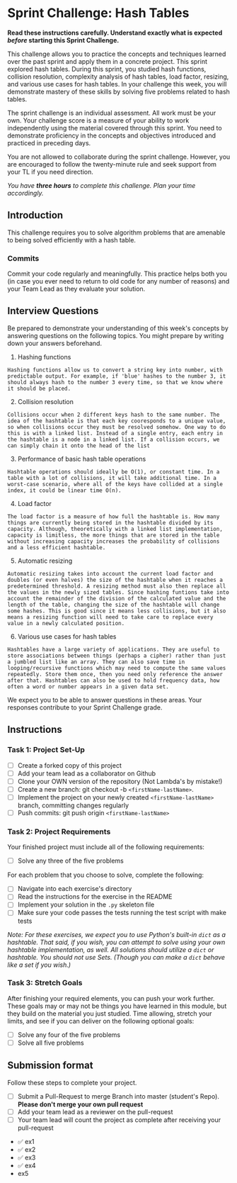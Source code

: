 # Sprint Challenge: Hash Tables

**Read these instructions carefully. Understand exactly what is expected _before_ starting this Sprint Challenge.**

This challenge allows you to practice the concepts and techniques learned over the past sprint and apply them in a concrete project. This sprint explored hash tables. During this sprint, you studied hash functions, collision resolution, complexity analysis of hash tables, load factor, resizing, and various use cases for hash tables. In your challenge this week, you will demonstrate mastery of these skills by solving five problems related to hash tables.

The sprint challenge is an individual assessment. All work must be your own. Your challenge score is a measure of your ability to work independently using the material covered through this sprint. You need to demonstrate proficiency in the concepts and objectives introduced and practiced in preceding days.

You are not allowed to collaborate during the sprint challenge. However, you are encouraged to follow the twenty-minute rule and seek support from your TL if you need direction.

_You have **three hours** to complete this challenge. Plan your time accordingly._

## Introduction

This challenge requires you to solve algorithm problems that are amenable to being solved efficiently with a hash table.

### Commits

Commit your code regularly and meaningfully. This practice helps both you (in case you ever need to return to old code for any number of reasons) and your Team Lead as they evaluate your solution.

## Interview Questions

Be prepared to demonstrate your understanding of this week's concepts by answering questions on the following topics. You might prepare by writing down your answers beforehand.

1. Hashing functions

```
Hashing functions allow us to convert a string key into number, with predictable output. For example, if 'blue' hashes to the number 3, it should always hash to the number 3 every time, so that we know where it should be placed.
```

2. Collision resolution

```
Collisions occur when 2 different keys hash to the same number. The idea of the hashtable is that each key cooresponds to a unique value, so when collisions occur they must be resolved somehow. One way to do this is with a linked list. Instead of a single entry, each entry in the hashtable is a node in a linked list. If a collision occurs, we can simply chain it onto the head of the list
```

3. Performance of basic hash table operations

```
Hashtable operations should ideally be O(1), or constant time. In a table with a lot of collisions, it will take additional time. In a worst-case scenario, where all of the keys have collided at a single index, it could be linear time O(n).
```

4. Load factor

```
The load factor is a measure of how full the hashtable is. How many things are currently being stored in the hashtable divided by its capacity. Although, theoretically with a linked list implementation, capacity is limitless, the more things that are stored in the table without increasing capacity increases the probability of collisions and a less efficient hashtable.
```

5. Automatic resizing

```
Automatic resizing takes into account the current load factor and doubles (or even halves) the size of the hashtable when it reaches a predetermined threshold. A resizing method must also then replace all the values in the newly sized tables. Since hashing funtions take into account the remainder of the division of the calculated value and the length of the table, changing the size of the hashtable will change some hashes. This is good since it means less collisions, but it also means a resizing function will need to take care to replace every value in a newly calculated position.
```

6. Various use cases for hash tables

```
Hashtables have a large variety of applications. They are useful to store associations between things (perhaps a cipher) rather than just a jumbled list like an array. They can also save time in looping/recursive functions which may need to compute the same values repeatedly. Store them once, then you need only reference the answer after that. Hashtables can also be used to hold frequency data, how often a word or number appears in a given data set.
```

We expect you to be able to answer questions in these areas. Your responses contribute to your Sprint Challenge grade.

## Instructions

### Task 1: Project Set-Up

- [ ] Create a forked copy of this project
- [ ] Add your team lead as a collaborator on Github
- [ ] Clone your OWN version of the repository (Not Lambda's by mistake!)
- [ ] Create a new branch: git checkout -b `<firstName-lastName>`.
- [ ] Implement the project on your newly created `<firstName-lastName>` branch, committing changes regularly
- [ ] Push commits: git push origin `<firstName-lastName>`

### Task 2: Project Requirements

Your finished project must include all of the following requirements:

- [ ] Solve any three of the five problems

For each problem that you choose to solve, complete the following:

- [ ] Navigate into each exercise's directory
- [ ] Read the instructions for the exercise in the README
- [ ] Implement your solution in the `.py` skeleton file
- [ ] Make sure your code passes the tests running the test script with make tests

*Note: For these exercises, we expect you to use Python's built-in `dict` as a hashtable. That said, if you wish, you can attempt to solve using your own hashtable implementation, as well. All solutions should utilize a `dict` or hashtable. You should not use Sets. (Though you can make a `dict` behave like a set if you wish.)*

### Task 3: Stretch Goals

After finishing your required elements, you can push your work further. These goals may or may not be things you have learned in this module, but they build on the material you just studied. Time allowing, stretch your limits, and see if you can deliver on the following optional goals:

- [ ] Solve any four of the five problems
- [ ] Solve all five problems

## Submission format

Follow these steps to complete your project.

- [ ] Submit a Pull-Request to merge <firstName-lastName> Branch into master (student's  Repo). **Please don't merge your own pull request**
- [ ] Add your team lead as a reviewer on the pull-request
- [ ] Your team lead will count the project as complete after receiving your pull-request

- ✅ ex1
- ✅ ex2
- ✅ ex3
- ✅ ex4
- ex5